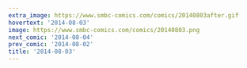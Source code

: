 ```yaml
---
extra_image: https://www.smbc-comics.com/comics/20140803after.gif
hovertext: '2014-08-03'
image: https://www.smbc-comics.com/comics/20140803.png
next_comic: '2014-08-04'
prev_comic: '2014-08-02'
title: '2014-08-03'
---
```


